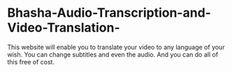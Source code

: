 # Bhasha-Audio-Transcription-and-Video-Translation-
This website will enable you to translate your video to any language of your wish. You can change subtitles and even the audio. And you can do all of this free of cost.
